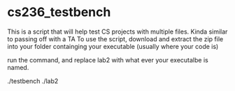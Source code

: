 # cs236_testbench
This is a script that will help test CS projects with multiple files. Kinda similar to passing off with a TA
To use the script, download and extract the zip file into your folder containging your executable (usually where your code is)

run the command, and replace lab2 with what ever your executalbe is named.

./testbench ./lab2
